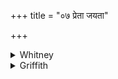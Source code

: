 +++
title = "०७ प्रेता जयता"

+++

<details><summary>Whitney</summary>

### Translation
7. Go forth, conquer, O men; formidable be your arms (*bāhú*); having  
sharp arrows, slay them of weak bows; having formidable weapons, having  
formidable arms (*bāhú*), \[slay\] the weak ones.

### Notes
The first half-verse is RV. x. 103. 13 **a, c** (found also in SV. ii.  
1212; VS. xvii. 46), without variation; TS. (iv. 6. 4⁴) has the same two  
pādas together, but reads *úpa pré ’ta jáyatā nara sthirā́ vaḥ* etc. Ppp.  
has the first half-verse (with *pra yatā* and *vas*), adding as second  
half *indro vaś śarma yacchaty anādhṛṣyā yathā ’satā*. The verse is not  
*virāj* ⌊7 + 8; 11 + 12⌋, if the obviously proper resolutions are made.
</details>

<details><summary>Griffith</summary>

Advance and be victorious, men I Exceeding mighty be your arms! Smite with sharp-pointed arrows those whose bows are weak. With your strong arms and weapons smite the feeble foe.
</details>
